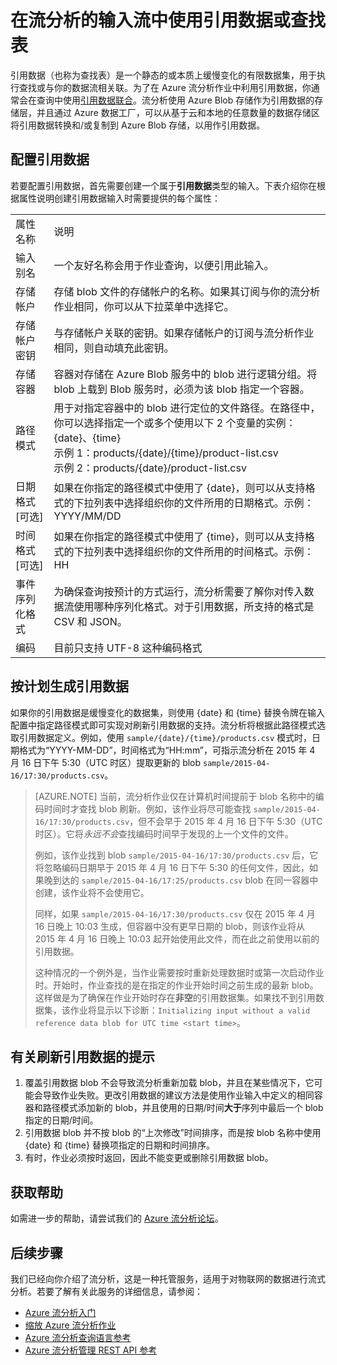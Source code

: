 <properties
	pageTitle="在流分析中使用引用数据和查找表 | Azure"
	description="在流分析查询中使用引用数据"
	keywords="查找表, 引用数据"
	services="stream-analytics"
	documentationCenter=""
	authors="jeffstokes72"
	manager="jhubbard"
	editor="cgronlun"/>  


<tags
	ms.service="stream-analytics"
	ms.devlang="na"
	ms.topic="article"
	ms.tgt_pltfrm="na"
	ms.workload="data-services"
	ms.date="09/26/2016"
	wacn.date="11/14/2016"
	ms.author="jeffstok"/>  


# 在流分析的输入流中使用引用数据或查找表

引用数据（也称为查找表）是一个静态的或本质上缓慢变化的有限数据集，用于执行查找或与你的数据流相关联。为了在 Azure 流分析作业中利用引用数据，你通常会在查询中使用[引用数据联合](https://msdn.microsoft.com/zh-cn/library/azure/dn949258.aspx)。流分析使用 Azure Blob 存储作为引用数据的存储层，并且通过 Azure 数据工厂，可以从<!--[-->基于云和本地的任意数量的数据存储区<!--](/documentation/articles/data-factory-data-movement-activities/)-->将引用数据转换和/或复制到 Azure Blob 存储，以用作引用数据。

## 配置引用数据

若要配置引用数据，首先需要创建一个属于**引用数据**类型的输入。下表介绍你在根据属性说明创建引用数据输入时需要提供的每个属性：

<table>
<tbody>
<tr>
<td>属性名称</td>
<td>说明</td>
</tr>
<tr>
<td>输入别名</td>
<td>一个友好名称会用于作业查询，以便引用此输入。</td>
</tr>
<tr>
<td>存储帐户</td>
<td>存储 blob 文件的存储帐户的名称。如果其订阅与你的流分析作业相同，你可以从下拉菜单中选择它。</td>
</tr>
<tr>
<td>存储帐户密钥</td>
<td>与存储帐户关联的密钥。如果存储帐户的订阅与流分析作业相同，则自动填充此密钥。</td>
</tr>
<tr>
<td>存储容器</td>
<td>容器对存储在 Azure Blob 服务中的 blob 进行逻辑分组。将 blob 上载到 Blob 服务时，必须为该 blob 指定一个容器。</td>
</tr>
<tr>
<td>路径模式</td>
<td>用于对指定容器中的 blob 进行定位的文件路径。在路径中，你可以选择指定一个或多个使用以下 2 个变量的实例：<BR>{date}、{time}<BR>示例 1：products/{date}/{time}/product-list.csv<BR>示例 2：products/{date}/product-list.csv
</tr>
<tr>
<td>日期格式 [可选]</td>
<td>如果在你指定的路径模式中使用了 {date}，则可以从支持格式的下拉列表中选择组织你的文件所用的日期格式。示例：YYYY/MM/DD</td>
</tr>
<tr>
<td>时间格式 [可选]</td>
<td>如果在你指定的路径模式中使用了 {time}，则可以从支持格式的下拉列表中选择组织你的文件所用的时间格式。示例：HH</td>
</tr>
<tr>
<td>事件序列化格式</td>
<td>为确保查询按预计的方式运行，流分析需要了解你对传入数据流使用哪种序列化格式。对于引用数据，所支持的格式是 CSV 和 JSON。</td>
</tr>
<tr>
<td>编码</td>
<td>目前只支持 UTF-8 这种编码格式</td>
</tr>
</tbody>
</table>

## 按计划生成引用数据

如果你的引用数据是缓慢变化的数据集，则使用 {date} 和 {time} 替换令牌在输入配置中指定路径模式即可实现对刷新引用数据的支持。流分析将根据此路径模式选取引用数据定义。例如，使用 `sample/{date}/{time}/products.csv` 模式时，日期格式为“YYYY-MM-DD”，时间格式为“HH:mm”，可指示流分析在 2015 年 4 月 16 日下午 5:30（UTC 时区）提取更新的 blob `sample/2015-04-16/17:30/products.csv`。

> [AZURE.NOTE] 当前，流分析作业仅在计算机时间提前于 blob 名称中的编码时间时才查找 blob 刷新。例如，该作业将尽可能查找 `sample/2015-04-16/17:30/products.csv`，但不会早于 2015 年 4 月 16 日下午 5:30（UTC 时区）。它将*永远不会*查找编码时间早于发现的上一个文件的文件。
> 
> 例如，该作业找到 blob `sample/2015-04-16/17:30/products.csv` 后，它将忽略编码日期早于 2015 年 4 月 16 日下午 5:30 的任何文件，因此，如果晚到达的 `sample/2015-04-16/17:25/products.csv` blob 在同一容器中创建，该作业将不会使用它。
> 
> 同样，如果 `sample/2015-04-16/17:30/products.csv` 仅在 2015 年 4 月 16 日晚上 10:03 生成，但容器中没有更早日期的 blob，则该作业将从 2015 年 4 月 16 日晚上 10:03 起开始使用此文件，而在此之前使用以前的引用数据。
> 
> 这种情况的一个例外是，当作业需要按时重新处理数据时或第一次启动作业时。开始时，作业查找的是在指定的作业开始时间之前生成的最新 blob。这样做是为了确保在作业开始时存在**非空**的引用数据集。如果找不到引用数据集，该作业将显示以下诊断：`Initializing input without a valid reference data blob for UTC time <start time>`。



## 有关刷新引用数据的提示 ##

1. 覆盖引用数据 blob 不会导致流分析重新加载 blob，并且在某些情况下，它可能会导致作业失败。更改引用数据的建议方法是使用作业输入中定义的相同容器和路径模式添加新的 blob，并且使用的日期/时间**大于**序列中最后一个 blob 指定的日期/时间。
2.	引用数据 blob 并不按 blob 的“上次修改”时间排序，而是按 blob 名称中使用 {date} 和 {time} 替换项指定的日期和时间排序。
3.	有时，作业必须按时返回，因此不能变更或删除引用数据 blob。

## 获取帮助
如需进一步的帮助，请尝试我们的 [Azure 流分析论坛](https://social.msdn.microsoft.com/Forums/zh-cn/home?forum=AzureStreamAnalytics)。

## 后续步骤
我们已经向你介绍了流分析，这是一种托管服务，适用于对物联网的数据进行流式分析。若要了解有关此服务的详细信息，请参阅：

- [Azure 流分析入门](/documentation/articles/stream-analytics-get-started/)
- [缩放 Azure 流分析作业](/documentation/articles/stream-analytics-scale-jobs/)
- [Azure 流分析查询语言参考](https://msdn.microsoft.com/zh-cn/library/azure/dn834998.aspx)
- [Azure 流分析管理 REST API 参考](https://msdn.microsoft.com/zh-cn/library/azure/dn835031.aspx)

<!--Link references-->

[stream.analytics.developer.guide]: /documentation/articles/stream-analytics-developer-guide/
[stream.analytics.scale.jobs]: /documentation/articles/stream-analytics-scale-jobs/
[stream.analytics.introduction]: /documentation/articles/stream-analytics-introduction/
[stream.analytics.get.started]: /documentation/articles/stream-analytics-get-started/
[stream.analytics.query.language.reference]: https://msdn.microsoft.com/zh-cn/library/dn834998.aspx
[stream.analytics.rest.api.reference]: https://msdn.microsoft.com/zh-cn/library/dn835031.aspx

<!---HONumber=Mooncake_1107_2016-->